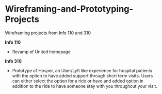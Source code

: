 # Wireframing-and-Prototyping-Projects

Wireframing projects from Info 110 and 310

**Info 110**
* Revamp of United homepage


**Info 310**
* Prototype of Hosper, an Uber/Lyft like experience for hospital patients with the option to have added support through short term visits.  Users can either select the option for a ride or have and added option in addition to the ride to have someone stay with you throughout your visit.  

